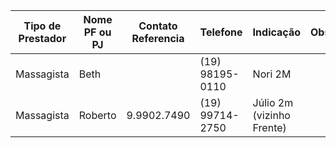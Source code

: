 | Tipo de Prestador | Nome PF ou PJ | Contato Referencia | Telefone        | Indicação                 | Observ. |
| ----------------- | ------------- | ------------------ | --------------- | ------------------------- | ------- |
| Massagista        | Beth          |                    | (19) 98195-0110 | Nori 2M                   |         |
| Massagista        | Roberto       | 9.9902.7490        | (19) 99714-2750 | Júlio 2m (vizinho Frente) |         |